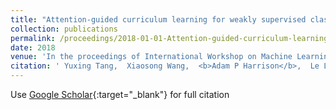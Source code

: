 ```yaml
---
title: "Attention-guided curriculum learning for weakly supervised classification and localization of thoracic diseases on chest radiographs"
collection: publications
permalink: /proceedings/2018-01-01-Attention-guided-curriculum-learning-for-weakly-supervised-classification-and-localization-of-thoracic-diseases-on-chest-radiographs
date: 2018
venue: 'In the proceedings of International Workshop on Machine Learning in Medical Imaging'
citation: ' Yuxing Tang,  Xiaosong Wang,  <b>Adam P Harrison</b>,  Le Lu,  Jing Xiao,  Ronald M Summers, &quot;Attention-guided curriculum learning for weakly supervised classification and localization of thoracic diseases on chest radiographs.&quot; In the proceedings of International Workshop on Machine Learning in Medical Imaging, 2018.'
---
```

Use [Google Scholar](https://scholar.google.com/scholar?q=Attention+guided+curriculum+learning+for+weakly+supervised+classification+and+localization+of+thoracic+diseases+on+chest+radiographs){:target="_blank"} for full citation